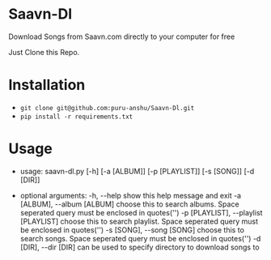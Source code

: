 Saavn-Dl
========

Download Songs from Saavn.com directly to your computer for free


Just Clone this Repo.

Installation
============
* `git clone git@github.com:puru-anshu/Saavn-Dl.git`
* `pip install -r requirements.txt`

Usage
=====


* usage: saavn-dl.py [-h] [-a [ALBUM]] [-p [PLAYLIST]] [-s [SONG]] [-d [DIR]]

* optional arguments:
  -h, --help            show this help message and exit
  -a [ALBUM], --album [ALBUM]
                        choose this to search albums. Space seperated query
                        must be enclosed in quotes('')
  -p [PLAYLIST], --playlist [PLAYLIST]
                        choose this to search playlist. Space seperated query
                        must be enclosed in quotes('')
  -s [SONG], --song [SONG]
                        choose this to search songs. Space seperated query
                        must be enclosed in quotes('')
  -d [DIR], --dir [DIR]
                        can be used to specify directory to download songs to
